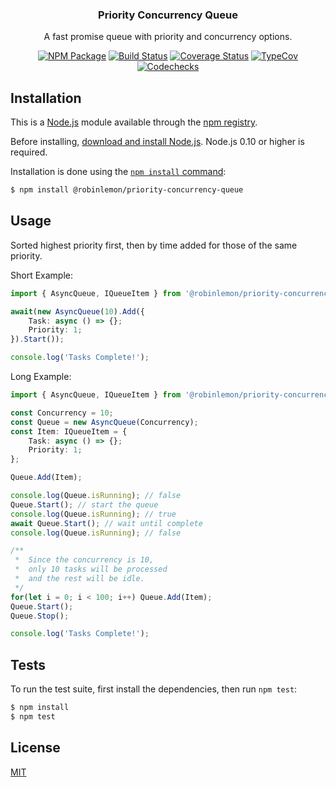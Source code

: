 <p align="center">
  <h3 align="center">Priority Concurrency Queue</h3>
  <p align="center">A fast promise queue with priority and concurrency options.</p>

  <p align="center">
    <a href="https://www.npmjs.com/package/@robinlemon/priority-concurrency-queue"><img src="https://img.shields.io/npm/v/@robinlemon/priority-concurrency-queue.svg" alt="NPM Package" /></a>
    <a href="https://travis-ci.com/Robinlemon/priority-concurrency-queue"><img src="https://travis-ci.com/Robinlemon/priority-concurrency-queue.svg?branch=master" alt="Build Status" /></a>
    <a href="https://codecov.io/gh/Robinlemon/priority-concurrency-queue"><img src="https://codecov.io/gh/Robinlemon/priority-concurrency-queue/branch/master/graph/badge.svg" alt="Coverage Status" /></a>
    <a href="https://github.com/codechecks/typecov"><img src="https://img.shields.io/badge/dynamic/json.svg?label=type-coverage&prefix=%E2%89%A5&suffix=%&query=$.typeCoverage.atLeast&uri=https://raw.githubusercontent.com/Robinlemon/priority-concurrency-queue/master/package.json" alt="TypeCov" /></a>
    <a href="https://codechecks.io"><img src="https://raw.githubusercontent.com/codechecks/docs/master/images/badges/badge-green.svg?sanitize=true" alt="Codechecks" /></a>
  </p>
</p>

## Installation

This is a [Node.js](https://nodejs.org/en/) module available through the
[npm registry](https://www.npmjs.com/).

Before installing, [download and install Node.js](https://nodejs.org/en/download/).
Node.js 0.10 or higher is required.

Installation is done using the
[`npm install` command](https://docs.npmjs.com/getting-started/installing-npm-packages-locally):

```bash
$ npm install @robinlemon/priority-concurrency-queue
```

## Usage

Sorted highest priority first, then by time added for those of the same priority.

Short Example:

```ts
import { AsyncQueue, IQueueItem } from '@robinlemon/priority-concurrency-queue';

await(new AsyncQueue(10).Add({
    Task: async () => {};
    Priority: 1;
}).Start());

console.log('Tasks Complete!');
```

Long Example:

```ts
import { AsyncQueue, IQueueItem } from '@robinlemon/priority-concurrency-queue';

const Concurrency = 10;
const Queue = new AsyncQueue(Concurrency);
const Item: IQueueItem = {
    Task: async () => {};
    Priority: 1;
};

Queue.Add(Item);

console.log(Queue.isRunning); // false
Queue.Start(); // start the queue
console.log(Queue.isRunning); // true
await Queue.Start(); // wait until complete
console.log(Queue.isRunning); // false

/**
 *  Since the concurrency is 10,
 *  only 10 tasks will be processed
 *  and the rest will be idle.
 */
for(let i = 0; i < 100; i++) Queue.Add(Item);
Queue.Start();
Queue.Stop();

console.log('Tasks Complete!');
```

## Tests

To run the test suite, first install the dependencies, then run `npm test`:

```bash
$ npm install
$ npm test
```

## License

[MIT](LICENSE)
